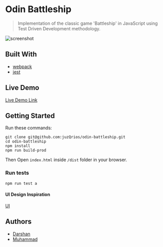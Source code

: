 # Odin Battleship

> Implementation of the classic game 'Battleship' in JavaScript using Test Driven Development methodology.

![screenshot](./app_screenshot.png)


## Built With

- [webpack](https://webpack.js.org/)
- [jest](https://handlebarsjs.com/)

## Live Demo

[Live Demo Link](https://raw.githack.com/juzQrios/odin-battleship/battleship/dist/index.html)


## Getting Started

Run these commands:
```
git clone git@github.com:juzQrios/odin-battleship.git
cd odin-battleship
npm install
npm run build-prod
```
Then Open `index.html` inside `/dist` folder in your browser.

### Run tests
```npm run test a```

#### UI Design Inspiration
[UI](https://dribbble.com/shots/2329326-Battleship-for-iOS)

## Authors

- [Darshan](https://github.com/juzQrios)
- [Muhammad](https://github.com/mosaaleb)
